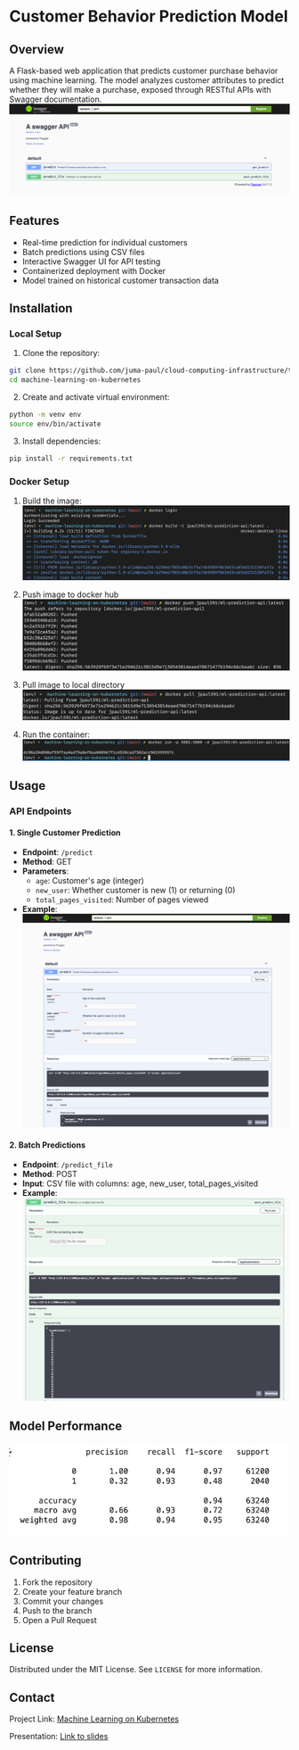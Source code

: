 # Customer Behavior Prediction Model

## Overview
A Flask-based web application that predicts customer purchase behavior using machine learning. The model analyzes customer attributes to predict whether they will make a purchase, exposed through RESTful APIs with Swagger documentation.
![Sample](./assets/one.png)

## Features
- Real-time prediction for individual customers
- Batch predictions using CSV files
- Interactive Swagger UI for API testing
- Containerized deployment with Docker
- Model trained on historical customer transaction data

## Installation

### Local Setup
1. Clone the repository:
```bash
git clone https://github.com/juma-paul/cloud-computing-infrastructure/tree/main/machine-learning-on-kubernetes
cd machine-learning-on-kubernetes
```

2. Create and activate virtual environment:
```bash
python -m venv env
source env/bin/activate 
```

3. Install dependencies:
```bash
pip install -r requirements.txt
```

### Docker Setup
1. Build the image:
![](./assets/login-build.png)

2. Push image to docker hub
![](./assets/push.png)

3. Pull image to local directory
![](./assets/pull.png)

4. Run the container:
![](./assets/run.png)


## Usage

### API Endpoints

#### 1. Single Customer Prediction
- **Endpoint**: `/predict`
- **Method**: GET
- **Parameters**:
  - `age`: Customer's age (integer)
  - `new_user`: Whether customer is new (1) or returning (0)
  - `total_pages_visited`: Number of pages viewed
- **Example**:
![](./assets/two.png)

#### 2. Batch Predictions
- **Endpoint**: `/predict_file`
- **Method**: POST
- **Input**: CSV file with columns: age, new_user, total_pages_visited
- **Example**:
![](./assets/three.png)


## Model Performance
![](./assets/metrics.png)

## Contributing
1. Fork the repository
2. Create your feature branch
3. Commit your changes
4. Push to the branch
5. Open a Pull Request

## License
Distributed under the MIT License. See `LICENSE` for more information.

## Contact
Project Link: [Machine Learning on Kubernetes](https://github.com/juma-paul/cloud-computing-infrastructure/tree/main/machine-learning-on-kubernetes)

Presentation: [Link to slides](https://docs.google.com/presentation/d/18tJmhKejFPwaUoZ--9de4xSbr5Azn82QSHSwrBilxUU/edit?usp=sharing)